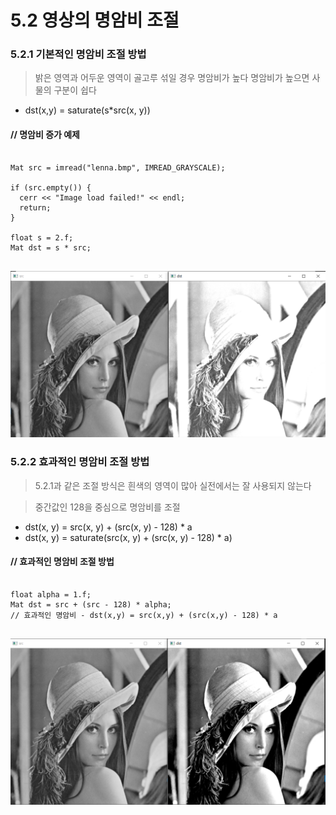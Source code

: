5.2 영상의 명암비 조절
==================

### 5.2.1 기본적인 명암비 조절 방법
> 밝은 영역과 어두운 영역이 골고루 섞일 경우 명암비가 높다
> 명암비가 높으면 사물의 구분이 쉽다

* dst(x,y) = saturate(s*src(x, y))

#### // 명암비 증가 예제
<pre>
<code>
Mat src = imread("lenna.bmp", IMREAD_GRAYSCALE);

if (src.empty()) {
  cerr << "Image load failed!" << endl;
  return;
}

float s = 2.f;
Mat dst = s * src;
</code>
</pre>
![Alt text](https://github.com/kvmii/opencv/blob/main/brightness/contrast1.png?raw=true)

### 5.2.2 효과적인 명암비 조절 방법
> 5.2.1과 같은 조절 방식은 흰색의 영역이 많아
> 실전에서는 잘 사용되지 않는다

> 중간값인 128을 중심으로 명암비를 조절

* dst(x, y) = src(x, y) + (src(x, y) - 128) * a
* dst(x, y) = saturate(src(x, y) + (src(x, y) - 128) * a)

#### // 효과적인 명암비 조절 방법
<pre>
<code>
float alpha = 1.f;
Mat dst = src + (src - 128) * alpha;
// 효과적인 명암비 - dst(x,y) = src(x,y) + (src(x,y) - 128) * a
</code>
</pre>
![Alt text](https://github.com/kvmii/opencv/blob/main/brightness/contrast/contrast2.png?raw=true)
